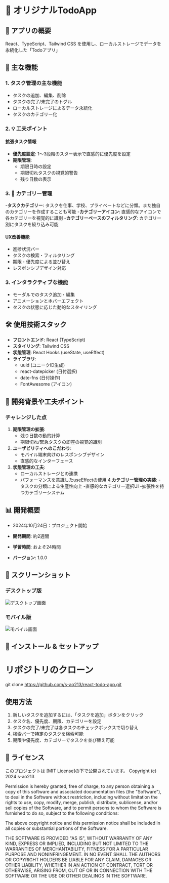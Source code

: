 # 📝 オリジナルTodoApp

## 🌟 アプリの概要

React、TypeScript、Tailwind CSS を使用し、ローカルストレージでデータを永続化した「Todoアプリ」

## 🚀 主な機能

### 1. タスク管理の主な機能

- タスクの追加、編集、削除
- タスクの完了/未完了のトグル
- ローカルストレージによるデータ永続化
- タスクのカテゴリー化

### 2. 💡 工夫ポイント

#### 拡張タスク情報

- **優先度設定**: 1〜3段階のスター表示で直感的に優先度を設定
- **期限管理**:
  - 期限日時の設定
  - 期限切れタスクの視覚的警告
  - 残り日数の表示
 
### 3. 📁 カテゴリー管理

-**タスクカテゴリー**: タスクを仕事、学校、プライベートなどに分類。また独自のカテゴリーを作成することも可能
-**カテゴリーアイコン**: 直感的なアイコンで各カテゴリーを視覚的に識別
-**カテゴリーベースのフィルタリング**: カテゴリー別にタスクを絞り込み可能

#### UX改善機能

- 進捗状況バー
- タスクの検索・フィルタリング
- 期限・優先度による並び替え
- レスポンシブデザイン対応

### 3. インタラクティブな機能

- モーダルでのタスク追加・編集
- アニメーションとホバーエフェクト
- タスクの状態に応じた動的なスタイリング

## 🛠 使用技術スタック

- **フロントエンド**: React (TypeScript)
- **スタイリング**: Tailwind CSS
- **状態管理**: React Hooks (useState, useEffect)
- **ライブラリ**:
  - uuid (ユニークID生成)
  - react-datepicker (日付選択)
  - date-fns (日付操作)
  - FontAwesome (アイコン)

## 💭 開発背景や工夫ポイント

### チャレンジした点

1. **期限管理の拡張**:
   - 残り日数の動的計算
   - 期限切れ/緊急タスクの即座の視覚的識別
2. **ユーザビリティへのこだわり**:
   - モバイル端末向けのレスポンシブデザイン
   - 直感的なインターフェース
3. **状態管理の工夫**:
   - ローカルストレージとの連携
   - パフォーマンスを意識したuseEffectの使用
4.**カテゴリー管理の実装**:
  -タスクの分類による生産性向上
  -直感的なカテゴリー選択UI
  -拡張性を持つカテゴリーシステム
## 📊 開発概要

- 2024年10月24日：プロジェクト開始

- **開発期間**: 約2週間
- **学習時間**: およそ24時間
- **バージョン**: 1.0.0

## 📸 スクリーンショット

### デスクトップ版

![デスクトップ画面](desktop-screenshot.png)

### モバイル版

![モバイル画面](mobile-screenshot.png)

## 🚀 インストール & セットアップ

# リポジトリのクローン

git clone https://github.com/s-ao213/react-todo-app.git

## 使用方法

1. 新しいタスクを追加するには、「タスクを追加」ボタンをクリック
2. タスク名、優先度、期限、カテゴリーを設定
3. タスクの完了/未完了は各タスクのチェックボックスで切り替え
4. 検索バーで特定のタスクを検索可能
5. 期限や優先度、カテゴリーでタスクを並び替え可能


## 📃 ライセンス

このプロジェクトは [MIT License]の下で公開されています。
Copyright (c) 2024 s-ao213

Permission is hereby granted, free of charge, to any person obtaining a copy
of this software and associated documentation files (the "Software"), to deal
in the Software without restriction, including without limitation the rights
to use, copy, modify, merge, publish, distribute, sublicense, and/or sell
copies of the Software, and to permit persons to whom the Software is
furnished to do so, subject to the following conditions:

The above copyright notice and this permission notice shall be included in all
copies or substantial portions of the Software.

THE SOFTWARE IS PROVIDED "AS IS", WITHOUT WARRANTY OF ANY KIND, EXPRESS OR
IMPLIED, INCLUDING BUT NOT LIMITED TO THE WARRANTIES OF MERCHANTABILITY,
FITNESS FOR A PARTICULAR PURPOSE AND NONINFRINGEMENT. IN NO EVENT SHALL THE
AUTHORS OR COPYRIGHT HOLDERS BE LIABLE FOR ANY CLAIM, DAMAGES OR OTHER
LIABILITY, WHETHER IN AN ACTION OF CONTRACT, TORT OR OTHERWISE, ARISING FROM,
OUT OF OR IN CONNECTION WITH THE SOFTWARE OR THE USE OR OTHER DEALINGS IN THE
SOFTWARE.
